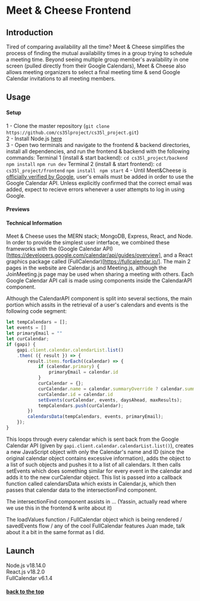 # <a name="title" /> Meet & Cheese Frontend

## Introduction
Tired of comparing availability all the time? Meet & Cheese simplifies the process of finding the mutual availability times in a group trying to schedule a meeting time. Beyond seeing multiple group member's availability in one screen (pulled directly from their Google Calendars), Meet & Cheese also allows meeting organizers to select a final meeting time & send Google Calendar invitations to all meeting members.

## Usage

#### Setup

1 - Clone the master repository (```git clone https://github.com/cs35lproject/cs35l_project.git```) <br>
2 - Install Node.js [here](https://nodejs.org/en/download/) <br>
3 - Open two terminals and navigate to the frontend & backend directories, install all dependencies, and run the frontend & backend with the following commands: 
Terminal 1 (install & start backend):
```cd cs35l_project/backend```
```npm install```
```npm run dev```
Terminal 2 (install & start frontend):
```cd cs35l_project/frontend```
```npm install```
``` npm start```
4 - Until Meet&Cheese is [officially verified by Google](https://support.google.com/cloud/answer/7454865), user's emails must be added in order to use the Google Calendar API. Unless explicitly confirmed that the correct email was added, expect to recieve errors whenever a user attempts to log in using Google.

#### Previews

#### Technical Information

Meet & Cheese uses the MERN stack; MongoDB, Express, React, and Node. In order to provide the simplest user interface, we combined these frameworks with the (Google Calendar API)[https://developers.google.com/calendar/api/guides/overview], and a React graphics package called (FullCalendar)[https://fullcalendar.io/]. The main 2 pages in the website are Calendar.js and Meeting.js, although the JoinMeeting.js page may be used when sharing a meeting with others. Each Google Calendar API call is made using components inside the CalendarAPI component.


Although the CalendarAPI component is split into several sections, the main portion which assits in the retrieval of a user's calendars and events is the following code segment:

```js
let tempCalendars = [];
let events = []
let primaryEmail = ""
let curCalendar;
if (gapi) {
    gapi.client.calendar.calendarList.list()
    .then( ({ result }) => {
        result.items.forEach((calendar) => {
            if (calendar.primary) {
                primaryEmail = calendar.id
            }
            curCalendar = {};
            curCalendar.name = calendar.summaryOverride ? calendar.summaryOverride : calendar.summary;
            curCalendar.id = calendar.id
            setEvents(curCalendar, events, daysAhead, maxResults);
            tempCalendars.push(curCalendar);
        })
        calendarsData(tempCalendars, events, primaryEmail);
    });
}
```

This loops through every calendar which is sent back from the Google Calendar API (given by `gapi.client.calendar.calendarList.list()`), creates a new JavaScript object with only the Calendar's name and ID (since the original calendar object contains excessive information), adds the object to a list of such objects and pushes it to a list of all calendars. It then calls setEvents which does something similar for every event in the calendar and adds it to the new curCalendar object. This list is passed into a callback function called calendarsData which exists in Calendar.js, which then passes that calendar data to the intersectionFind component.

The intersectionFind component assists in ... (Yassin, actually read where we use this in the frontend & write about it)

The loadValues function / FullCalendar object which is being rendered / savedEvents flow / any of the cool FullCalendar features Juan made, talk about it a bit in the same format as I did.

## Launch
Node.js v18.14.0 <br>
React.js v18.2.0 <br>
FullCalendar v6.1.4 <br>

#### [back to the top](#title)

